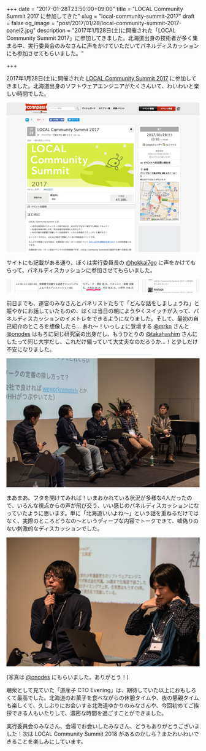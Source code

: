 +++
date = "2017-01-28T23:50:00+09:00"
title = "LOCAL Community Summit 2017 に参加してきた"
slug = "local-community-summit-2017"
draft = false
og_image = "post/2017/01/28/local-community-summit-2017-panel2.jpg"
description = "2017年1月28日(土)に開催された「LOCAL Community Summit 2017」に参加してきました。北海道出身の技術者が多く集まる中、実行委員会のみなさんに声をかけていただいてパネルディスカッションにも参加させてもらいました。"

+++

2017年1月28日(土)に開催された <a href="https://connpass.com/event/46236/">LOCAL Community Summit 2017</a> に参加してきました。北海道出身のソフトウェアエンジニアがたくさんいて、わいわいと楽しい時間でした。

<img src="/post/2017/01/28/local-community-summit-2017.png" />

サイトにも記載がある通り、ぼくは実行委員長の <a href="https://twitter.com/hokkai7go">@hokkai7go</a> に声をかけてもらって、パネルディスカッションに参加させてもらいました。

<img src="/post/2017/01/28/local-community-summit-2017-panel.png" />

前日までも、運営のみなさんとパネリストたちで「どんな話をしましょうね」と賑やかにお話していたものの、ぼくは当日の朝にようやくスイッチが入って、パネルディスカッションのイメトレをできるようになりました。そして、最初の自己紹介のところを想像したら… あれ〜！いっしょに登壇する <a href="https://twitter.com/mrkn">@mrkn</a> さんと <a href="https://twitter.com/onodes">@onodes</a> はもろに同じ研究室の出身だし、もうひとりの <a href="https://twitter.com/takahashim">@takahashim</a> さんにしたって同じ大学だし、これだけ偏っていて大丈夫なのだろうか…！と少しだけ不安になりました。

<img src="/post/2017/01/28/local-community-summit-2017-panel1.jpg" />

まあまあ、フタを開けてみれば！いまおかれている状況が多様な4人だったので、いろんな視点からの声が飛び交う、いい感じのパネルディスカッションになっていたように思います。単に「北海道いいよね〜」という話を重ねるだけではなく、実際のところどうなの〜というディープな内容でトークできて、嘘偽りのない刺激的なディスカッションでした。

<img src="/post/2017/01/28/local-community-summit-2017-panel2.jpg" />

(写真は <a href="https://twitter.com/onodes">@onodes</a> にもらいました。ありがとう！)

聴衆として見ていた「道産子 CTO Evening」は、期待していた以上におもしろくて最高でした。北海道のお菓子を食べながらの休憩タイムや、夜の懇親タイムも楽しくて、久しぶりにお会いする北海道ゆかりのみなさんや、今回初めてご挨拶できる人もいたりして、濃密な時間を過ごすことができました。

実行委員会のみなさん、会場でお会いしたみなさん、どうもありがとうございました！次は LOCAL Community Summit 2018 があるのかしら？またわいわいできることを楽しみにしています。
